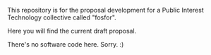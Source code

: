 This repository is for the proposal development for a Public Interest Technology collective called "fosfor". 

Here you will find the current draft proposal. 



There's no software code here. Sorry. :) 
